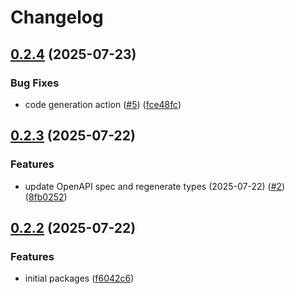# Changelog

## [0.2.4](https://github.com/space-rock/jsonrpc/compare/jsonrpc-types-v0.2.3...jsonrpc-types-v0.2.4) (2025-07-23)


### Bug Fixes

* code generation action ([#5](https://github.com/space-rock/jsonrpc/issues/5)) ([fce48fc](https://github.com/space-rock/jsonrpc/commit/fce48fc0f851e90212259d0f13b1735993d31126))

## [0.2.3](https://github.com/space-rock/json/compare/jsonrpc-types-v0.2.2...jsonrpc-types-v0.2.3) (2025-07-22)

### Features

- update OpenAPI spec and regenerate types (2025-07-22) ([#2](https://github.com/space-rock/json/issues/2)) ([8fb0252](https://github.com/space-rock/json/commit/8fb0252931cb82adee01ef43c6eb573047cbe36a))

## [0.2.2](https://github.com/space-rock/json/compare/jsonrpc-types-v0.2.1...jsonrpc-types-v0.2.2) (2025-07-22)

### Features

- initial packages ([f6042c6](https://github.com/space-rock/json/commit/f6042c63671a085531c3d51ea4b6a08270d46f3f))
